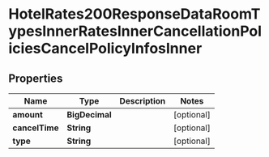 

# HotelRates200ResponseDataRoomTypesInnerRatesInnerCancellationPoliciesCancelPolicyInfosInner


## Properties

| Name | Type | Description | Notes |
|------------ | ------------- | ------------- | -------------|
|**amount** | **BigDecimal** |  |  [optional] |
|**cancelTime** | **String** |  |  [optional] |
|**type** | **String** |  |  [optional] |



